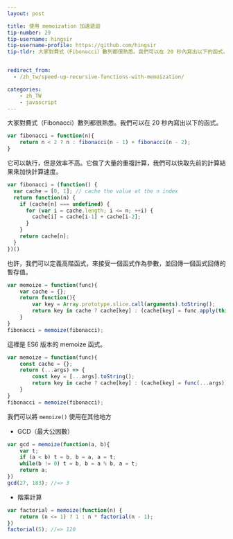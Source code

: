 ```yaml
---
layout: post

title: 使用 memoization 加速遞迴
tip-number: 29
tip-username: hingsir
tip-username-profile: https://github.com/hingsir
tip-tldr: 大家對費式（Fibonacci）數列都很熟悉。我們可以在 20 秒內寫出以下的函式。它可以執行，但是效率不高。它做了大量的重複計算，我們可以快取先前的計算結果來加快計算速度。


redirect_from:
  - /zh_tw/speed-up-recursive-functions-with-memoization/

categories:
    - zh_TW
    - javascript
---
```


大家對費式（Fibonacci）數列都很熟悉。我們可以在 20 秒內寫出以下的函式。

```js
var fibonacci = function(n){
    return n < 2 ? n : fibonacci(n - 1) + fibonacci(n - 2);
}
```
它可以執行，但是效率不高。它做了大量的重複計算，我們可以快取先前的計算結果來加快計算速度。

```js
var fibonacci = (function() {
  var cache = [0, 1]; // cache the value at the n index
  return function(n) {
    if (cache[n] === undefined) {
      for (var i = cache.length; i <= n; ++i) {
        cache[i] = cache[i-1] + cache[i-2];
      }
    }
    return cache[n];
  }
})()
```
也許，我們可以定義高階函式，來接受一個函式作為參數，並回傳一個函式回傳的暫存值。

```js
var memoize = function(func){
    var cache = {};
    return function(){
        var key = Array.prototype.slice.call(arguments).toString();
        return key in cache ? cache[key] : (cache[key] = func.apply(this, arguments));
    }
}
fibonacci = memoize(fibonacci);
```
這裡是 ES6 版本的 memoize 函式。

```js
var memoize = function(func){
    const cache = {};
    return (...args) => {
        const key = [...args].toString();
        return key in cache ? cache[key] : (cache[key] = func(...args));
    }
}
fibonacci = memoize(fibonacci);
```
我們可以將 `memoize()` 使用在其他地方
* GCD（最大公因數）

```js
var gcd = memoize(function(a, b){
    var t;
    if (a < b) t = b, b = a, a = t;
    while(b != 0) t = b, b = a % b, a = t;
    return a;
})
gcd(27, 183); //=> 3
```
* 階乘計算

```js
var factorial = memoize(function(n) {
    return (n <= 1) ? 1 : n * factorial(n - 1);
})
factorial(5); //=> 120
```
